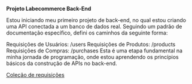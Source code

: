 **Projeto Labecommerce Back-End**

Estou iniciando meu primeiro projeto de back-end, no qual estou criando uma API conectada a um banco de dados real. Seguindo um padrão de documentação específico, defini os caminhos da seguinte forma:

Requisições de Usuários: /users
Requisições de Produtos: /products
Requisições de Compras: /purchases
Esta é uma etapa fundamental na minha jornada de programação, onde estou aprendendo os princípios básicos da construção de APIs no back-end.

[Coleção de requisições]([https://documenter.getpostman.com/view/28316378/2s9YJXYPzW](https://documenter.getpostman.com/view/28316378/2s9YRDzART)https://documenter.getpostman.com/view/28316378/2s9YRDzART) 
 
